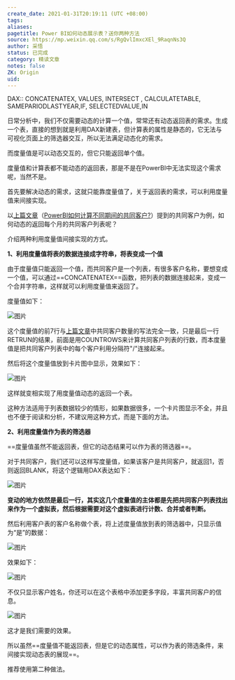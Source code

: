 ```yaml
---
create_date: 2021-01-31T20:19:11 (UTC +08:00)
tags:
aliases:
pagetitle: Power BI如何动态展示表？送你两种方法
source: https://mp.weixin.qq.com/s/RgQvlImxcXEl_9RaqnNs3Q
author: 采悟
status: 已完成
category: 精读文章 
notes: false
ZK: Origin
uid:
---
```


DAX::  CONCATENATEX, VALUES, INTERSECT ,  CALCULATETABLE, SAMEPARIODLASTYEAR,IF, SELECTEDVALUE,IN 

日常分析中，我们不仅需要动态的计算一个值，常常还有动态返回表的需求。生成一个表，直接的想到就是利用DAX新建表，但计算表的属性是静态的，它无法与可视化页面上的筛选器交互，所以无法满足动态化的需求。

而度量值是可以动态交互的，但它只能返回单个值。

度量值和计算表都不能动态的返回表，那是不是在PowerBI中无法实现这个需求呢，当然不是。

首先要解决动态的需求，这就只能靠度量值了，关于返回表的需求，可以利用度量值来间接实现。

以[上篇文章](http://mp.weixin.qq.com/s?__biz=MzA4MzQwMjY4MA==&mid=2484074587&idx=1&sn=99d29ab05054ec2d5e439b6296ad53a3&chksm=8e0c528cb97bdb9a68012f98ddc5042b33c273e46816b01d89079704416cce2638ef5e413f0e&scene=21#wechat_redirect)（[PowerBI如何计算不同期间的共同客户?](http://mp.weixin.qq.com/s?__biz=MzA4MzQwMjY4MA==&mid=2484074587&idx=1&sn=99d29ab05054ec2d5e439b6296ad53a3&chksm=8e0c528cb97bdb9a68012f98ddc5042b33c273e46816b01d89079704416cce2638ef5e413f0e&scene=21#wechat_redirect)）提到的共同客户为例，如何动态的返回每个月的共同客户列表呢？

介绍两种利用度量值间接实现的方式。

**1、利用度量值将表的数据连接成字符串，将表变成一个值**

由于度量值只能返回一个值，而共同客户是一个列表，有很多客户名称，要想变成一个值，可以通过==CONCATENATEX==函数，把列表的数据连接起来，变成一个合并字符串，这样就可以利用度量值来返回了。

度量值如下：  

![图片](https://mmbiz.qpic.cn/mmbiz_png/aHEbZtANQJPoT4k4an0MEQe427woeQye7f8QH7LxOpcWLzhzNCpzud1kajHmBOdibdaAxUklMtLoMF2hXGpObbw/640?wx_fmt=png&wxfrom=5&wx_lazy=1&wx_co=1)

这个度量值的前7行与[上篇文章](http://mp.weixin.qq.com/s?__biz=MzA4MzQwMjY4MA==&mid=2484074587&idx=1&sn=99d29ab05054ec2d5e439b6296ad53a3&chksm=8e0c528cb97bdb9a68012f98ddc5042b33c273e46816b01d89079704416cce2638ef5e413f0e&scene=21#wechat_redirect)中共同客户数量的写法完全一致，只是最后一行RETRUN的结果，前面是用COUNTROWS来计算共同客户列表的行数，而本度量值是把共同客户列表中的每个客户利用分隔符"/"连接起来。

然后将这个度量值放到卡片图中显示，效果如下：  

![图片](https://mmbiz.qpic.cn/mmbiz_gif/aHEbZtANQJPoT4k4an0MEQe427woeQyeIhic7szGtc8VonlZ0DSfTVuRdIHoH0JHcEfl958g9uoNbLPnfiaSSqQg/640?wx_fmt=gif&wxfrom=5&wx_lazy=1)

这样就变相实现了用度量值动态的返回一个表。

这种方法适用于列表数据较少的情形，如果数据很多，一个卡片图显示不全，并且也不便于阅读和分析，不建议用这种方式，而是下面的方法。

**2、利用度量值作为表的筛选器**

==度量值虽然不能返回表，但它的动态结果可以作为表的筛选器==。  

对于共同客户，我们还可以这样写度量值，如果该客户是共同客户，就返回1，否则返回BLANK，将这个逻辑用DAX表达如下：

![图片](https://mmbiz.qpic.cn/mmbiz_png/aHEbZtANQJPoT4k4an0MEQe427woeQyenllTwM3nZ6kBqptvEUBlp5ibosAaTjgWicrcIH8QTlsEAIwtDPO0tDAA/640?wx_fmt=png&wxfrom=5&wx_lazy=1&wx_co=1)

**变动的地方依然是最后一行，其实这几个度量值的主体都是先把共同客户列表找出来作为一个虚拟表，然后根据需要对这个虚拟表进行计数、合并或者判断。**

然后利用客户表的客户名称做个表，将上述度量值放到表的筛选器中，只显示值为“是”的数据：

![图片](https://mmbiz.qpic.cn/mmbiz_png/aHEbZtANQJPoT4k4an0MEQe427woeQyeLfzGHNZCXy9UdchgQLtWmmOVicicspR7iblb3HFfy26kVgs7O8GnAs5SQ/640?wx_fmt=png&wxfrom=5&wx_lazy=1&wx_co=1)

效果如下：  

![图片](https://mmbiz.qpic.cn/mmbiz_gif/aHEbZtANQJPoT4k4an0MEQe427woeQyekYRibH5sRNI2mW9L1Up4zopO3UpicKm2QUx1S0EhRWX6DHiac4NoRnB6A/640?wx_fmt=gif&wxfrom=5&wx_lazy=1)

不仅只显示客户姓名，你还可以在这个表格中添加更多字段，丰富共同客户的信息。

![图片](https://mmbiz.qpic.cn/mmbiz_gif/aHEbZtANQJPoT4k4an0MEQe427woeQyef1icO5Bp1icLGtLdicvK0SqtqmHwbiaD8mKRFm3CXV1QDkOMWz2etmqn4Q/640?wx_fmt=gif&wxfrom=5&wx_lazy=1)

这才是我们需要的效果。

所以虽然==度量值不能返回表，但是它的动态属性，可以作为表的筛选条件，来间接实现动态表的展现==。

推荐使用第二种做法。

